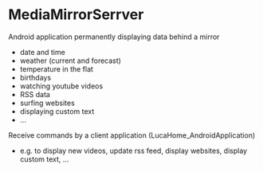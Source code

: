 # MediaMirrorSerrver
Android application permanently displaying data behind a mirror
- date and time
- weather (current and forecast)
- temperature in the flat
- birthdays
- watching youtube videos
- RSS data
- surfing websites
- displaying custom text
- ...

Receive commands by a client application (LucaHome_AndroidApplication)
- e.g. to display new videos, update rss feed, display websites, display custom text, ...